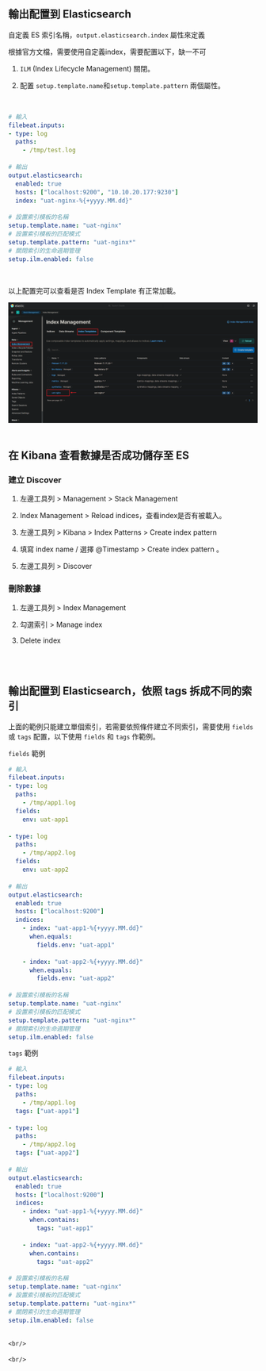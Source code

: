 ## 輸出配置到 Elasticsearch

自定義 ES 索引名稱，`output.elasticsearch.index` 屬性來定義

根據官方文檔，需要使用自定義index，需要配置以下，缺一不可
1. `ILM` (Index Lifecycle Management) 關閉。

2. 配置 `setup.template.name`和`setup.template.pattern` 兩個屬性。

<br/>


```yml
# 輸入
filebeat.inputs:
- type: log
  paths:
    - /tmp/test.log

# 輸出
output.elasticsearch:
  enabled: true
  hosts: ["localhost:9200", "10.10.20.177:9230"]
  index: "uat-nginx-%{+yyyy.MM.dd}"

# 設置索引模板的名稱
setup.template.name: "uat-nginx"
# 設置索引模板的匹配模式
setup.template.pattern: "uat-nginx*"
# 關閉索引的生命週期管理
setup.ilm.enabled: false
```

<br/>

以上配置完可以查看是否 Index Template 有正常加載。

<img src='../../_image/Snipaste_2024-09-08_22-19-27.png'>



<br/>

<br/>


## 在 Kibana 查看數據是否成功儲存至 ES

### 建立 Discover
1. 左邊工具列 > Management > Stack Management
2. Index Management > Reload indices，查看index是否有被載入。
3. 左邊工具列 > Kibana > Index Patterns > Create index pattern
4. 填寫 index name / 選擇 @Timestamp > Create index pattern 。

5. 左邊工具列 > Discover

### 刪除數據
1. 左邊工具列 > Index Management 
2. 勾選索引 > Manage index 

3. Delete index

<br/>

<br/>

## 輸出配置到 Elasticsearch，依照 tags 拆成不同的索引

上面的範例只能建立單個索引，若需要依照條件建立不同索引，需要使用 `fields` 或 `tags` 配置，以下使用 `fields` 和 `tags` 作範例。


`fields` 範例

```yml
# 輸入
filebeat.inputs:
- type: log
  paths:
    - /tmp/app1.log
  fields:
    env: uat-app1

- type: log
  paths:
    - /tmp/app2.log
  fields:
    env: uat-app2

# 輸出
output.elasticsearch:
  enabled: true
  hosts: ["localhost:9200"]
  indices:
    - index: "uat-app1-%{+yyyy.MM.dd}"
      when.equals:
        fields.env: "uat-app1"

    - index: "uat-app2-%{+yyyy.MM.dd}"
      when.equals:
        fields.env: "uat-app2"

# 設置索引模板的名稱
setup.template.name: "uat-nginx"
# 設置索引模板的匹配模式
setup.template.pattern: "uat-nginx*"
# 關閉索引的生命週期管理
setup.ilm.enabled: false
```

`tags` 範例

```yml
# 輸入
filebeat.inputs:
- type: log
  paths:
    - /tmp/app1.log
  tags: ["uat-app1"]

- type: log
  paths:
    - /tmp/app2.log
  tags: ["uat-app2"]

# 輸出
output.elasticsearch:
  enabled: true
  hosts: ["localhost:9200"]
  indices:
    - index: "uat-app1-%{+yyyy.MM.dd}"
      when.contains:
        tags: "uat-app1"

    - index: "uat-app2-%{+yyyy.MM.dd}"
      when.contains:
        tags: "uat-app2"

# 設置索引模板的名稱
setup.template.name: "uat-nginx"
# 設置索引模板的匹配模式
setup.template.pattern: "uat-nginx*"
# 關閉索引的生命週期管理
setup.ilm.enabled: false
```
```

<br/>

<br/>